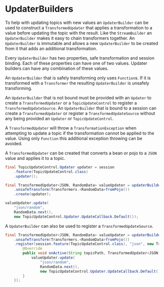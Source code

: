 
# UpdaterBuilders

To help with updating topics with new values an `UpdaterBuilder` can be used to construct a `TransformedUpdater` that
applies a transformation to a value before updating the topic with the result. Like the `StreamBuilder` an
`UpdaterBuilder` makes it easy to chain transformers together. An `UpdaterBuilder` is immutable and allows a new
`UpdaterBuilder` to be created from it that adds an additional transformation.

Every `UpdaterBuilder` has two properties, safe transformation and session binding. Each of these properties can have
one of two values. Updater builders can have any combination of these values.

An `UpdaterBuilder` that is safely transforming only uses `Function`s. If it is transformed with a `Transformer` the
resulting `UpdaterBuilder` is unsafely transforming.

An `UpdaterBuilder` that is not bound must be provided with an `Updater` to create a `TransformedUpdater` or a
`TopicUpdateControl` to register a `TransformedUpdateSource`. An `UpdaterBuilder` that is bound to a session can create
a `TransformedUpdater` or register a `TransformedUpdateSource` without any being provided  an `Updater` or
`TopicUpdateControl`.

A `TransformedUpdater` will throw a `TransformationException` when attempting to update a topic if the transformation
cannot be applied to the value. Using only `Function` this additional exception throwing can be avoided.

A `TransformedUpdater` can be created that converts a bean or pojo to a `JSON` value and applies it to a topic.  

```java
final TopicUpdateControl.Updater updater = session
    .feature(TopicUpdateControl.class)
    .updater();

final TransformedUpdater<JSON, RandomData> valueUpdater = updaterBuilder(JSON.class)
    .unsafeTransform(Transformers.<RandomData>fromPojo())
    .create(updater);

valueUpdater.update(
    "json/random",
    RandomData.next(),
    new TopicUpdateControl.Updater.UpdateCallback.Default());
```

A `UpdaterBuilder` can also be used to register a `TransformedUpdateSource`.

```java
final TransformedUpdater<JSON, RandomData> valueUpdater = updaterBuilder(JSON.class)
    .unsafeTransform(Transformers.<RandomData>fromPojo())
    .register(session.feature(TopicUpdateControl.class), "json", new TransformedUpdateSource.Default<JSON, RandomData>() {
        @Override
        public void onActive(String topicPath, TransformedUpdater<JSON, RandomData> valueUpdater) {
            valueUpdater.update(
                "json/random",
                RandomData.next(),
                new TopicUpdateControl.Updater.UpdateCallback.Default());
        }
    });
```
